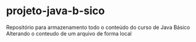 # projeto-java-b-sico
Repositório para armazenamento todo o conteúdo do curso de Java Básico
Alterando o conteudo de um arquivo de forma local
